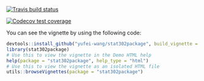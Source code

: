  <!-- badges: start -->
  [![Travis build status](https://travis-ci.org/yufei-wang/stat302package.svg?branch=master)](https://travis-ci.com/yufei-wang/stat302package)
  <!-- badges: end -->


<!-- badges: start -->
  [![Codecov test coverage](https://codecov.io/gh/yufei-wang/stat302package/branch/master/graph/badge.svg)](https://codecov.io/gh/yufei-wang/stat302package?branch=master)
  <!-- badges: end -->
  


You can see the vignette by using the following code:
``` r
devtools::install_github("yufei-wang/stat302package", build_vignette = TRUE, build_opts = c())
library(stat302package)
# Use this to view the vignette in the Demo HTML help
help(package = "stat302package", help_type = "html")
# Use this to view the vignette as an isolated HTML file
utils::browseVignettes(package = "stat302package")
```

